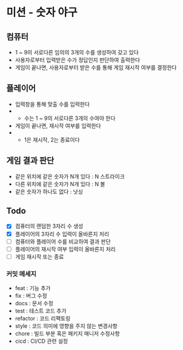 # 미션 - 숫자 야구

## 컴퓨터

- 1 ~ 9의 서로다른 임의의 3개의 수를 생성하여 갖고 있다
- 사용자로부터 입력받은 수가 정답인지 판단하여 출력한다
- 게임이 끝나면, 사용자로부터 받은 수를 통해 게임 재시작 여부를 결정한다

## 플레이어

- 입력창을 통해 맞출 수를 입력한다
-
    - 수는 1 ~ 9의 서로다른 3개의 수여야 한다
- 게임이 끝나면, 재시작 여부를 입력한다
-
    - 1은 재시작, 2는 종료이다

## 게임 결과 판단

- 같은 위치에 같은 숫자가 N개 있다 : N 스트라이크
- 다른 위치에 같은 숫자가 N개 있다 : N 볼
- 같은 숫자가 하나도 없다 : 낫싱

## Todo

- [x] 컴퓨터의 랜덤한 3자리 수 생성
- [x] 플레이어의 3자리 수 입력이 올바른지 처리
- [ ] 컴퓨터와 플레이어 수를 비교하여 결과 판단
- [ ] 플레이어의 재시작 여부 입력이 올바른지 처리
- [ ] 게임 재시작 또는 종료

### 커밋 메세지

- feat : 기능 추가
- fix : 버그 수정
- docs : 문서 수정
- test : 테스트 코드 추가
- refactor : 코드 리팩토링
- style : 코드 의미에 영향을 주지 않는 변경사항
- chore : 빌드 부분 혹은 패키지 매니저 수정사항
- cicd : CI/CD 관련 설정